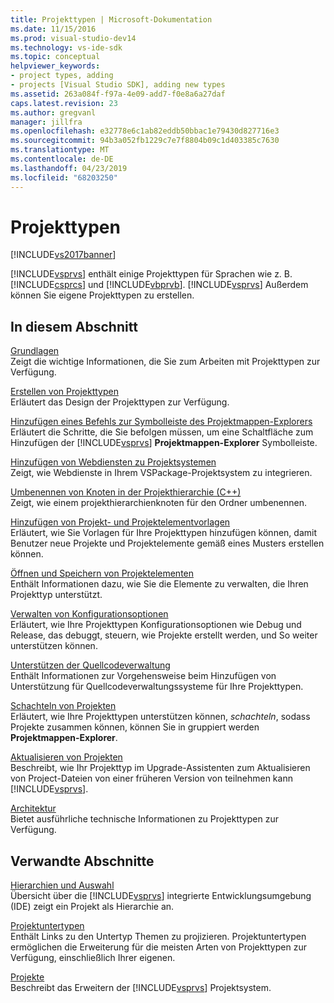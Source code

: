 ```yaml
---
title: Projekttypen | Microsoft-Dokumentation
ms.date: 11/15/2016
ms.prod: visual-studio-dev14
ms.technology: vs-ide-sdk
ms.topic: conceptual
helpviewer_keywords:
- project types, adding
- projects [Visual Studio SDK], adding new types
ms.assetid: 263a084f-f97a-4e09-add7-f0e8a6a27daf
caps.latest.revision: 23
ms.author: gregvanl
manager: jillfra
ms.openlocfilehash: e32778e6c1ab82eddb50bbac1e79430d827716e3
ms.sourcegitcommit: 94b3a052fb1229c7e7f8804b09c1d403385c7630
ms.translationtype: MT
ms.contentlocale: de-DE
ms.lasthandoff: 04/23/2019
ms.locfileid: "68203250"
---
```

# <a name="project-types"></a>Projekttypen
[!INCLUDE[vs2017banner](../../includes/vs2017banner.md)]

[!INCLUDE[vsprvs](../../includes/vsprvs-md.md)] enthält einige Projekttypen für Sprachen wie z. B. [!INCLUDE[csprcs](../../includes/csprcs-md.md)] und [!INCLUDE[vbprvb](../../includes/vbprvb-md.md)]. [!INCLUDE[vsprvs](../../includes/vsprvs-md.md)] Außerdem können Sie eigene Projekttypen zu erstellen.  
  
## <a name="in-this-section"></a>In diesem Abschnitt  
 [Grundlagen](../../extensibility/internals/project-type-essentials.md)  
 Zeigt die wichtige Informationen, die Sie zum Arbeiten mit Projekttypen zur Verfügung.  
  
 [Erstellen von Projekttypen](../../extensibility/internals/creating-project-types.md)  
 Erläutert das Design der Projekttypen zur Verfügung.  
  
 [Hinzufügen eines Befehls zur Symbolleiste des Projektmappen-Explorers](../../extensibility/adding-a-command-to-the-solution-explorer-toolbar.md)  
 Erläutert die Schritte, die Sie befolgen müssen, um eine Schaltfläche zum Hinzufügen der [!INCLUDE[vsprvs](../../includes/vsprvs-md.md)] **Projektmappen-Explorer** Symbolleiste.  
  
 [Hinzufügen von Webdiensten zu Projektsystemen](../../misc/adding-web-services-to-project-systems.md)  
 Zeigt, wie Webdienste in Ihrem VSPackage-Projektsystem zu integrieren.  
  
 [Umbenennen von Knoten in der Projekthierarchie (C++)](../../misc/renaming-project-hierarchy-nodes-cpp.md)  
 Zeigt, wie einem projekthierarchienknoten für den Ordner umbenennen.  
  
 [Hinzufügen von Projekt- und Projektelementvorlagen](../../extensibility/internals/adding-project-and-project-item-templates.md)  
 Erläutert, wie Sie Vorlagen für Ihre Projekttypen hinzufügen können, damit Benutzer neue Projekte und Projektelemente gemäß eines Musters erstellen können.  
  
 [Öffnen und Speichern von Projektelementen](../../extensibility/internals/opening-and-saving-project-items.md)  
 Enthält Informationen dazu, wie Sie die Elemente zu verwalten, die Ihren Projekttyp unterstützt.  
  
 [Verwalten von Konfigurationsoptionen](../../extensibility/internals/managing-configuration-options.md)  
 Erläutert, wie Ihre Projekttypen Konfigurationsoptionen wie Debug und Release, das debuggt, steuern, wie Projekte erstellt werden, und So weiter unterstützen können.  
  
 [Unterstützen der Quellcodeverwaltung](../../extensibility/internals/supporting-source-control.md)  
 Enthält Informationen zur Vorgehensweise beim Hinzufügen von Unterstützung für Quellcodeverwaltungssysteme für Ihre Projekttypen.  
  
 [Schachteln von Projekten](../../extensibility/internals/nesting-projects.md)  
 Erläutert, wie Ihre Projekttypen unterstützen können, *schachteln*, sodass Projekte zusammen können, können Sie in gruppiert werden **Projektmappen-Explorer**.  
  
 [Aktualisieren von Projekten](../../extensibility/internals/upgrading-projects.md)  
 Beschreibt, wie Ihr Projekttyp im Upgrade-Assistenten zum Aktualisieren von Project-Dateien von einer früheren Version von teilnehmen kann [!INCLUDE[vsprvs](../../includes/vsprvs-md.md)].  
  
 [Architektur](../../extensibility/internals/project-types-architecture.md)  
 Bietet ausführliche technische Informationen zu Projekttypen zur Verfügung.  
  
## <a name="related-sections"></a>Verwandte Abschnitte  
 [Hierarchien und Auswahl](../../extensibility/internals/hierarchies-and-selection.md)  
 Übersicht über die [!INCLUDE[vsprvs](../../includes/vsprvs-md.md)] integrierte Entwicklungsumgebung (IDE) zeigt ein Projekt als Hierarchie an.  
  
 [Projektuntertypen](../../extensibility/internals/project-subtypes.md)  
 Enthält Links zu den Untertyp Themen zu projizieren. Projektuntertypen ermöglichen die Erweiterung für die meisten Arten von Projekttypen zur Verfügung, einschließlich Ihrer eigenen.  
  
 [Projekte](../../extensibility/internals/projects.md)  
 Beschreibt das Erweitern der [!INCLUDE[vsprvs](../../includes/vsprvs-md.md)] Projektsystem.
